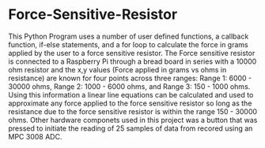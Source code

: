 # Force-Sensitive-Resistor
This Python Program uses a number of user defined functions, a callback function, if-else statements, and a for loop to calculate the force in grams applied by the user to a force sensitive resistor. The Force sensitive resistor is connected to a Raspberry Pi through a bread board in series with a 10000 ohm resistor and the x,y values (Force applied in grams vs ohms in resistance) are known for four points across three ranges: Range 1: 6000 - 30000 ohms, Range 2: 1000 - 6000 ohms, and Range 3: 150 - 1000 ohms. Using this information a linear line equations can be calculated and used to approximate any force applied to the force sensitive resistor so long as the resistance due to the force sensitive resistor is within the range 150 - 30000 ohms. Other hardware componets used in this project was a button that was pressed to initiate the reading of 25 samples of data from recored using an MPC 3008 ADC. 
